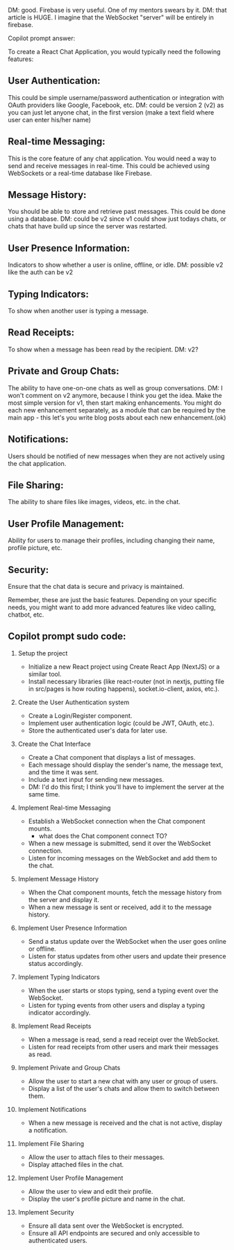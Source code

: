<!-- a react chat application: https://www.youtube.com/watch?v=jcOKU9f86XE and a socket documentation: https://socket.io/docs/v4/ -->
<!-- i'll read this freecodecamp article tomorrow: https://www.freecodecamp.org/news/building-a-real-time-chat-app-with-reactjs-and-firebase/ -->
DM: good. Firebase is very useful. One of my mentors swears by it. 
DM: that article is HUGE. I imagine that the WebSocket "server" will be entirely in firebase. 

Copilot prompt answer:

To create a React Chat Application, you would typically need the following features:

## User Authentication: 
This could be simple username/password authentication or integration with OAuth providers like Google, Facebook, etc.
DM: could be version 2 (v2) as you can just let anyone chat, in the first version (make a text field where user can enter his/her name)

## Real-time Messaging: 
This is the core feature of any chat application. You would need a way to send and receive messages in real-time. This could be achieved using WebSockets or a real-time database like Firebase.

## Message History: 
You should be able to store and retrieve past messages. This could be done using a database.
DM: could be v2 since v1 could show just todays chats, or chats that have build up since the server was restarted.

## User Presence Information: 
Indicators to show whether a user is online, offline, or idle.
DM: possible v2 like the auth can be v2

## Typing Indicators: 
To show when another user is typing a message.

## Read Receipts: 
To show when a message has been read by the recipient.
DM: v2?

## Private and Group Chats: 
The ability to have one-on-one chats as well as group conversations.
DM: I won't comment on v2 anymore, because I think you get the idea. Make the most simple version for v1, then start making enhancements. You might do each new enhancement separately, as a module that can be required by the main app - this let's you write blog posts about each new enhancement.(ok) 

## Notifications: 
Users should be notified of new messages when they are not actively using the chat application.

## File Sharing: 
The ability to share files like images, videos, etc. in the chat.

## User Profile Management: 
Ability for users to manage their profiles, including changing their name, profile picture, etc.

## Security: 
Ensure that the chat data is secure and privacy is maintained.

Remember, these are just the basic features. Depending on your specific needs, you might want to add more advanced features like video calling, chatbot, etc.

## Copilot prompt sudo code: 

1. Setup the project

   - Initialize a new React project using Create React App (NextJS) or a similar tool.
   - Install necessary libraries (like react-router (not in nextjs, putting file in src/pages is how routing happens), socket.io-client, axios, etc.).
  
2. Create the User Authentication system

   - Create a Login/Register component. 
   - Implement user authentication logic (could be JWT, OAuth, etc.).
   - Store the authenticated user's data for later use.
  
3. Create the Chat Interface

   - Create a Chat component that displays a list of messages. 
   - Each message should display the sender's name, the message text, and the time it was sent.
   - Include a text input for sending new messages.
   - DM: I'd do this first; I think you'll have to implement the server at the same time.
  
4.  Implement Real-time Messaging

    - Establish a WebSocket connection when the Chat component mounts.  
      - what does the Chat component connect TO?
    - When a new message is submitted, send it over the WebSocket connection.
    - Listen for incoming messages on the WebSocket and add them to the chat.

5. Implement Message History

   - When the Chat component mounts, fetch the message history from the server and display it.
   - When a new message is sent or received, add it to the message history.
  
6. Implement User Presence Information

   - Send a status update over the WebSocket when the user goes online or offline.
   - Listen for status updates from other users and update their presence status accordingly.
  
7. Implement Typing Indicators

   - When the user starts or stops typing, send a typing event over the WebSocket.
   - Listen for typing events from other users and display a typing indicator accordingly.
  
8. Implement Read Receipts

   - When a message is read, send a read receipt over the WebSocket.
   - Listen for read receipts from other users and mark their messages as read.
  
9. Implement Private and Group Chats

   - Allow the user to start a new chat with any user or group of users.
   - Display a list of the user's chats and allow them to switch between them.
  
10. Implement Notifications

    - When a new message is received and the chat is not active, display a notification.
  
11. Implement File Sharing

    - Allow the user to attach files to their messages.
    - Display attached files in the chat.
  
12. Implement User Profile Management

    - Allow the user to view and edit their profile.
    - Display the user's profile picture and name in the chat.
  
13. Implement Security

    - Ensure all data sent over the WebSocket is encrypted.
    - Ensure all API endpoints are secured and only accessible to authenticated users.